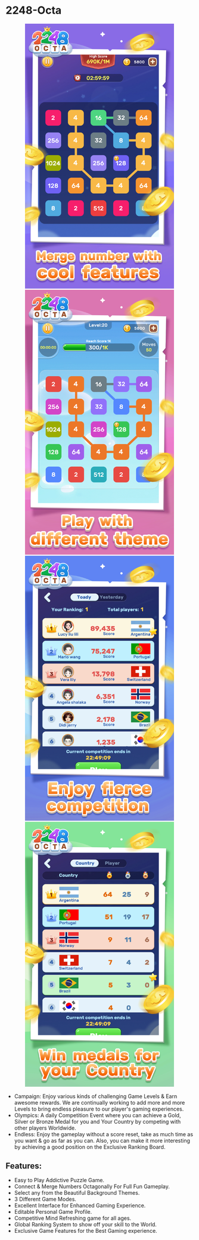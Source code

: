 # 2248-Octa

<p align="center">
  <img width="400" src="1.webp">
  <img width="400" src="2.webp">
  <img width="400" src="3.webp">
  <img width="400" src="4.webp">
</p>

  * Campaign: Enjoy various kinds of challenging Game Levels & Earn awesome rewards. We are continually working to add more and more Levels to bring endless pleasure to our player's gaming experiences.
  * Olympics: A daily Competition Event where you can achieve a Gold, Silver or Bronze Medal for you and Your Country by competing with other players Worldwide.
  * Endless: Enjoy the gameplay without a score reset, take as much time as you want & go as far as you can. Also, you can make it more interesting by achieving a good position on the Exclusive Ranking Board.


## Features:

  * Easy to Play Addictive Puzzle Game.
  * Connect & Merge Numbers Octagonally For Full Fun Gameplay.
  * Select any from the Beautiful Background Themes.
  * 3 Different Game Modes.
  * Excellent Interface for Enhanced Gaming Experience.
  * Editable Personal Game Profile.
  * Competitive Mind Refreshing game for all ages.
  * Global Ranking System to show off your skill to the World.
  * Exclusive Game Features for the Best Gaming experience.
